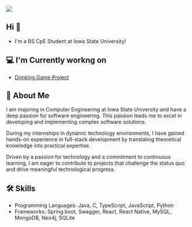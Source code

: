 <img src="https://capsule-render.vercel.app/api?type=Venom&color=auto&height=300&section=header&text=Jun%20Choi&fontSize=90" />

 <h2>Hi 👋</h2>
 
- I'm a BS CpE Student at Iowa State University!

<h2>💻 I'm Currently workng on</h2>

- [Drinking Game Project](https://github.com/Jun-Choi-150/Drinking-Game-Project)


<!--
**Jun-Choi-150/Jun-Choi-150** is a ✨ _special_ ✨ repository because its `README.md` (this file) appears on your GitHub profile.

Here are some ideas to get you started:

- 🔭 I’m currently working on ...
- 🌱 I’m currently learning ...
- 👯 I’m looking to collaborate on ...
- 🤔 I’m looking for help with ...
- 💬 Ask me about ...
- 📫 How to reach me: ...
- 😄 Pronouns: ...
- ⚡ Fun fact: ...
-->

## 🚀 About Me
I am majoring in Computer Engineering at Iowa State University and have a deep passion for software engineering. This passion leads me to excel in developing and implementing complex software solutions.

During my internships in dynamic technology environments, I have gained hands-on experience in full-stack development by translating theoretical knowledge into practical expertise. 

Driven by a passion for technology and a commitment to continuous learning, I am eager to contribute to projects that challenge the status quo and drive meaningful technological progress.


## 🛠 Skills
- Programming Languages: Java, C, TypeScript, JavaScript, Python
- Frameworks: Spring boot, Swagger, React, React Native, MySQL, MongoDB, Neo4j, SQLite

